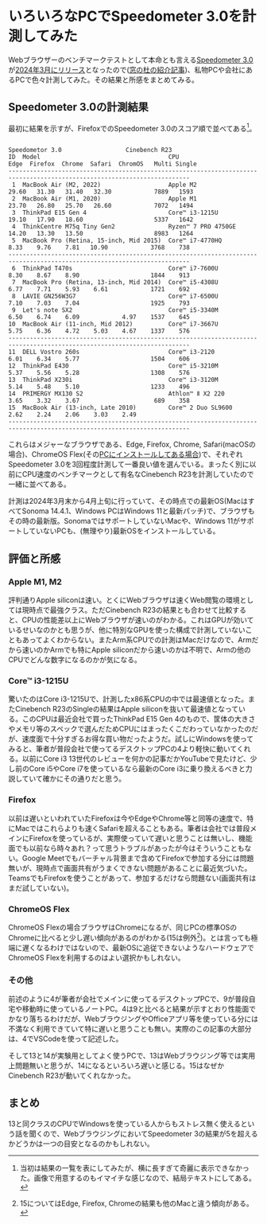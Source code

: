 # いろいろなPCでSpeedometer 3.0を計測してみた

Webブラウザーのベンチマークテストとして本命とも言える[Speedometer 3.0](https://browserbench.org/Speedometer3.0/)が[2024年3月にリリース](https://browserbench.org/announcements/speedometer3/)となったので([窓の杜の紹介記事](https://forest.watch.impress.co.jp/docs/news/1575562.html))、私物PCや会社にあるPCで色々計測してみた。その結果と所感をまとめてみる。

## Speedometer 3.0の計測結果

最初に結果を示すが、FirefoxでのSpeedometer 3.0のスコア順で並べてある[^table]。

[^table]:当初は結果の一覧を表にしてみたが、横に長すぎて奇麗に表示できなかった。画像で用意するのもイマイチな感じなので、結局テキストにしてある。

```text
                                                                          Speedometor 3.0                  Cinebench R23
ID  Model                                    CPU                   Edge  Firefox  Chrome  Safari  ChromOS   Multi Single
-------------------------------------------------------------------------------------------------------------------------
 1  MacBook Air (M2, 2022)                   Apple M2              29.60   31.30   31.40   32.30            7889   1593
 2  MacBook Air (M1, 2020)                   Apple M1              23.70   26.80   25.70   26.60            7072   1494
 3  ThinkPad E15 Gen 4                       Core™ i3-1215U        19.10   17.90   18.60                    5337   1642
 4  ThinkCentre M75q Tiny Gen2               Ryzen™ 7 PRO 4750GE   14.20   13.30   13.50                    8983   1264
 5  MacBook Pro (Retina, 15-inch, Mid 2015)  Core™ i7-4770HQ        8.33    9.76    7.81   10.90            3768    738
-------------------------------------------------------------------------------------------------------------------------
 6  ThinkPad T470s                           Core™ i7-7600U         8.30    8.67    8.90                    1844    913
 7  MacBook Pro (Retina, 13-inch, Mid 2014)  Core™ i5-4308U         6.77    7.71    5.93    6.61            1721    692
 8  LAVIE GN256W3G7                          Core™ i7-6500U         7.10    7.03    7.04                    1925    793
 9  Let's note SX2                           Core™ i5-3340M         6.50    6.74    6.09            4.97    1537    645
10  MacBook Air (11-inch, Mid 2012)          Core™ i7-3667U         5.75    6.36    4.72    5.03    4.67    1337    576
-------------------------------------------------------------------------------------------------------------------------
11  DELL Vostro 260s                         Core™ i3-2120          6.01    6.34    5.77                    1504    606
12  ThinkPad E430                            Core™ i5-3210M         5.37    5.56    5.28                    1308    576
13  ThinkPad X230i                           Core™ i3-3120M         5.14    5.48    5.10                    1233    496
14  PRIMERGY MX130 S2                        Athlon™ Ⅱ X2 220      3.65    3.32    3.67                     689    358
15  MacBook Air (13-inch, Late 2010)         Core™ 2 Duo SL9600     2.62    2.24    2.06    3.03    2.49
-------------------------------------------------------------------------------------------------------------------------
```

これらはメジャーなブラウザである、Edge, Firefox, Chrome, Safari(macOSの場合)、ChromeOS Flex(その[PCにインストールしてある場合](https://qiita.com/belgianbeer/items/b638c12150dc86911922))で、それぞれSpeedometer 3.0を3回程度計測して一番良い値を選んでいる。まったく別に以前にCPU速度のベンチマークとして有名なCinebench R23を計測していたので一緒に並べてある。

計測は2024年3月末から4月上旬に行っていて、その時点での最新OS(MacはすべてSonoma 14.4.1、Windows PCはWindows 11と最新パッチ)で、ブラウザもその時の最新版。SonomaではサポートしていないMacや、Windows 11がサポートしていないPCも、(無理やり)最新OSをインストールしている。

## 評価と所感

### Apple M1, M2

評判通りApple siliconは速い。とくにWebブラウザは速くWeb閲覧の環境としては現時点で最強クラス。ただCinebench R23の結果とも合わせて比較すると、CPUの性能差以上にWebブラウザが速いのがわかる。これはGPUが効いているせいなのかとも思うが、他に特別なGPUを使った構成で計測していないこともあってよくわからない。またArm系CPUでの計測はMacだけなので、Armだから速いのかArmでも特にApple siliconだから速いのかは不明で、Armの他のCPUでどんな数字になるのかが気になる。

### Core™ i3-1215U

驚いたのはCore i3-1215Uで、計測したx86系CPUの中では最速値となった。またCinebench R23のSingleの結果はApple siliconを抜いて最速値となっている。このCPUは最近会社で買ったThinkPad E15 Gen 4のもので、筐体の大きさやメモリ等のスペックで選んだためCPUにはまったくこだわっていなかったのだが、速度面で十分すぎるお得な買い物だったようだ。試しにWindowsを使ってみると、筆者が普段会社で使ってるデスクトップPCの4より軽快に動いてくれる。以前にCore i3 13世代のレビューを何かの記事だかYouTubeで見たけど、少し前のCore i5やCore i7を使っているなら最新のCore i3に乗り換えるべきと力説していて確かにその通りだと思う。

### Firefox

以前は遅いといわれていたFirefoxは今やEdgeやChrome等と同等の速度で、特にMacではこれらよりも速くSafariを超えることもある。筆者は会社では普段メインにFirefoxを使っているが、実際使っていて遅いと思うことは無いし、機能面でも以前なら時々あれ？って思うトラブルがあったが今はそういうこともない。Google Meetでもバーチャル背景まで含めてFirefoxで参加する分には問題無いが、現時点で画面共有がうまくできない問題があることに最近気づいた。TeamsでもFirefoxを使うことがあって、参加するだけなら問題ない(画面共有はまだ試していない)。

### ChromeOS Flex

ChromeOS Flexの場合ブラウザはChromeになるが、同じPCの標準OSのChromeに比べると少し遅い傾向があるのがわかる(15は例外[^mba])。とは言っても極端に遅くなるわけではないので、最新OSに追従できないようなハードウェアでChromeOS Flexを利用するのはよい選択かもしれない。

[^mba]:15についてはEdge, Firefox, Chromeの結果も他のMacと違う傾向がある。 

### その他

前述のように4が筆者が会社でメインに使ってるデスクトップPCで、9が普段自宅や移動時に使っているノートPC。4は9と比べると結果が示すとおり性能面でかなり落ちるわけだが、WebブラウジングやOfficeアプリ等を使っている分には不満なく利用できていて特に遅いと思うことも無い。実際のこの記事の大部分は、4でVSCodeを使って記述した。

そして13と14が実験用としてよく使うPCで、13はWebブラウジング等では実用上問題無いと思うが、14になるといろいろ遅いと感じる。15はなぜかCinebench R23が動いてくれなかった。

## まとめ

13と同クラスのCPUでWindowsを使っている人からもストレス無く使えるという話を聞くので、WebブラウジングにおいてSpeedometer 3の結果が5を超えるかどうかは一つの目安となるのかもしれない。

<!-- 
| ID | Model | CPU | SM3 <br> Edge | SM3 <br> Firefox | SM3 <br> Chrome | SM3 <br> Safari | SM3 <br> ChromOS | CB23 <br> Multi | CB23 <br> Single |
|:--:|-------|-----|-----:|--------:|-------:|-------:|-------------:|------:|-------:|
| 1 |  MacBook Air (M2, 2022) |  Apple M2 | 29.60  | 31.30  | 31.40  | 32.30  |  | 7889  | 1593  |
| 2 |  MacBook Air (M1, 2020) |  Apple M1 | 23.70  | 26.80  | 25.70  | 26.60  |  | 7072  | 1494  |
| 3 |  ThinkPad E15 Gen 4 |  Core™ i3-1215U | 19.10  | 17.90  | 18.60  |  |  | 5337  | 1642  |
| 4 |  ThinkCentre M75q Tiny Gen2 |  Ryzen™ 7 PRO 4750GE | 14.20  | 13.30  | 13.50  |  |  | 8983  | 1264  |
| 5 |  MacBook Pro (Retina, 15-inch, Mid 2015) |  Core™ i7-4770HQ | 8.33  | 9.76  | 7.81  | 10.90  |  | 3768  | 738  |
| 6 |  ThinkPad T470s |  Core™ i7-7600U | 8.30  | 8.67  | 8.90  |  |  | 1844  | 913  |
| 7 |  MacBook Pro (Retina, 13-inch, Mid 2014) |  Core™ i5-4308U | 6.77  | 7.71  | 5.93  | 6.61  |  | 1721  | 692  |
| 8 |  LAVIE GN256W3G7 |  Core™ i7-6500U | 7.10  | 7.03  | 7.04  |  |  | 1925  | 793  |
| 9 |  Let's note SX2 |  Core™ i5-3340M | 6.50  | 6.74  | 6.09  |  | 4.97  | 1537  | 645  |
| 10 |  MacBook Air (11-inch, Mid 2012) |  Core™ i7-3667U | 5.75  | 6.36  | 4.72  | 5.03  | 4.67  | 1337  | 576  |
| 11 |  DELL Vostro 260s |  Core™ i3-2120 | 6.01  | 6.34  | 5.77  |  |  | 1504  | 606  |
| 12 |  ThinkPad E430 |  Core™ i5-3210M | 5.37  | 5.56  | 5.28  |  |  | 1308  | 576  |
| 13 |  ThinkPad X230i |  Core™ i3-3120M | 5.14  | 5.48  | 5.10  |  |  | 1233  | 496  |
| 14 |  PRIMERGY MX130 S2 |  Athlon™ Ⅱ X2 220 | 3.65  | 3.32  | 3.67  |  |  | 689  | 358  |
| 15 |  MacBook Air (13-inch, Late 2010) |  Core™ 2 Duo SL9600 | 2.62  | 2.24  | 2.06  | 3.03  | 2.49  |  |  |
-->
